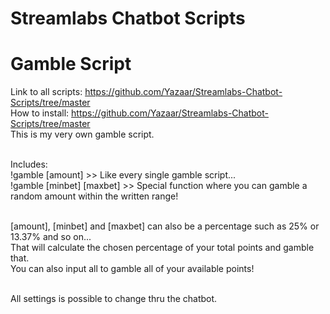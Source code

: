 # Streamlabs Chatbot Scripts
# Gamble Script
Link to all scripts: https://github.com/Yazaar/Streamlabs-Chatbot-Scripts/tree/master <br />
How to install: https://github.com/Yazaar/Streamlabs-Chatbot-Scripts/tree/master <br />
This is my very own gamble script. <br /> <br />

Includes: <br />
!gamble [amount]  >> Like every single gamble script... <br />
!gamble [minbet] [maxbet] >> Special function where you can gamble a random amount within the written range! <br /> <br />

[amount], [minbet] and [maxbet] can also be a percentage such as 25% or 13.37% and so on... <br />
That will calculate the chosen percentage of your total points and gamble that. <br />
You can also input all to gamble all of your available points! <br /> <br />

All settings is possible to change thru the chatbot.